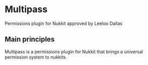 # Multipass
Permissions plugin for Nukkit approved by Leeloo Dallas

## Main principles
Multipass is a permissions plugin for Nukkit that brings a universal permission system to nukkits.

